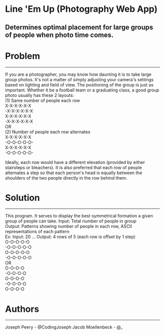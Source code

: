 # Line 'Em Up (Photography Web App)
## Determines optimal placement for large groups of people when photo time comes.

# Problem
---
If you are a photographer, you may know how daunting it is to take large group photos. It's not a matter of simply adjusting your camera's settings based on lighting and field of view.
The positioning of the group is just as important. Whether it be a football team or a graduating class, a good group photo usually has these 2 layouts: <br />
(1) Same number of people each row <br />
X-X-X-X-X-X <br />
-X-X-X-X-X-X <br />
X-X-X-X-X-X <br />
-X-X-X-X-X-X <br />
OR <br />
(2) Number of people each row alternates <br />
X-X-X-X-X-X <br />
-O-O-O-O-O- <br />
X-X-X-X-X-X <br />
-O-O-O-O-O- <br />

Ideally, each row would have a different elevation (provided by either stairsteps or bleachers).
It is also preferred that each row of people alternates a step so that each person's head is equally between the shoulders of the two people directly in the row behind them.

# Solution
---
This program. It serves to display the best symmetrical formation a given group of people can take.
Input: Total number of people in group <br />
Output: Patterns showing number of people in each row, ASCII representations of each pattern <br />
Ex: Input: 20 ... Output: 4 rows of 5 (each row is offset by 1 step) <br />
O-O-O-O-O <br />
-O-O-O-O-O <br />
O-O-O-O-O <br />
-O-O-O-O-O <br />
OR <br />
O-O-O-O <br />
-O-O-O-O <br />
O-O-O-O <br />
-O-O-O-O <br />
O-O-O-O <br />
# Authors
---
Joseph Peery - @CodingJoseph
Jacob Moellenbeck - @_

